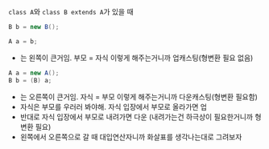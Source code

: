 `class A`와 `class B extends A`가 있을 때

```java
B b = new B();

A a = b;
```
* 는 왼쪽이 큰거임. 부모 = 자식 이렇게 해주는거니까 업캐스팅(형변환 필요 없음)

```java
A a = new A();
B b = (B) a;
```
* 는 오른쪽이 큰거임. 자식 = 부모 이렇게 해주는거니까 다운캐스팅(형변환 필요함)
* 자식은 부모를 우러러 봐야해. 자식 입장에서 부모로 올라가면 업
* 반대로 자식 입장에서 부모로 내려가면 다운 (내려가는건 하극상이 필요한거니까 형변환 필요)
* 왼쪽에서 오른쪽으로 갈 때 대입연산자니까 화살표를 생각나는대로 그려보자
